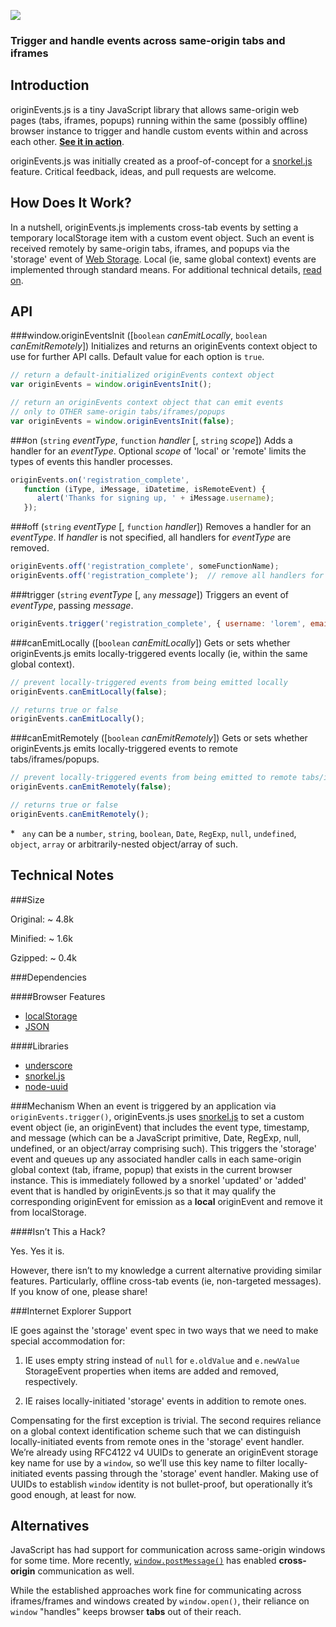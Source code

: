 ![](https://raw.github.com/hansifer/originEvents.js/gh-pages/images/logo_red.png)

### Trigger and handle events across same-origin tabs and iframes

Introduction
---

originEvents.js is a tiny JavaScript library that allows same-origin web pages (tabs, iframes, popups) running within the same (possibly offline) browser instance to trigger and handle custom events within and across each other. [**See it in action**](http://hansifer.github.io/originEvents.js/).

originEvents.js was initially created as a proof-of-concept for a [snorkel.js](http://hansifer.github.io/snorkel.js/) feature. Critical feedback, ideas, and pull requests are welcome.

How Does It Work?
---

In a nutshell, originEvents.js implements cross-tab events by setting a temporary localStorage item with a custom event object. Such an event is received remotely by same-origin tabs, iframes, and popups via the 'storage' event of [Web Storage](http://www.w3.org/TR/webstorage/). Local (ie, same global context) events are implemented through standard means. For additional technical details, [read on](#technical-notes).

API
---

###window.originEventsInit ([```boolean``` *canEmitLocally*, ```boolean``` *canEmitRemotely*])
Initializes and returns an originEvents context object to use for further API calls. Default value for each option is ```true```.
```js
// return a default-initialized originEvents context object
var originEvents = window.originEventsInit();   

// return an originEvents context object that can emit events 
// only to OTHER same-origin tabs/iframes/popups
var originEvents = window.originEventsInit(false);  
```
###on (```string``` *eventType*, ```function``` *handler* [, ```string``` *scope*])
Adds a handler for an *eventType*. Optional *scope* of 'local' or 'remote' limits the types of events this handler processes.
```js
originEvents.on('registration_complete',
   function (iType, iMessage, iDatetime, isRemoteEvent) { 
      alert('Thanks for signing up, ' + iMessage.username); 
   });
```
###off (```string``` *eventType* [, ```function``` *handler*])
Removes a handler for an *eventType*. If *handler* is not specified, all handlers for *eventType* are removed.
```js
originEvents.off('registration_complete', someFunctionName);
originEvents.off('registration_complete');  // remove all handlers for eventType
```
###trigger (```string``` *eventType* [, ```any``` *message*])
Triggers an event of *eventType*, passing *message*.
```js
originEvents.trigger('registration_complete', { username: 'lorem', email: 'lorem@ipsum.com' });
```
###canEmitLocally ([```boolean``` *canEmitLocally*])
Gets or sets whether originEvents.js emits locally-triggered events locally (ie, within the same global context).
```js
// prevent locally-triggered events from being emitted locally
originEvents.canEmitLocally(false);  

// returns true or false
originEvents.canEmitLocally();       
```
###canEmitRemotely ([```boolean``` *canEmitRemotely*])
Gets or sets whether originEvents.js emits locally-triggered events to remote tabs/iframes/popups.
```js
// prevent locally-triggered events from being emitted to remote tabs/iframes/popups
originEvents.canEmitRemotely(false);  

// returns true or false
originEvents.canEmitRemotely();       
```
<nowiki>*</nowiki>&nbsp;&nbsp;  ```any``` can be a ```number```, ```string```, ```boolean```, ```Date```, ```RegExp```, ```null```, ```undefined```, ```object```, ```array``` or arbitrarily-nested object/array of such.

Technical Notes
---

###Size

Original:  ~ 4.8k

Minified:  ~ 1.6k

Gzipped:   ~ 0.4k

###Dependencies

####Browser Features
-	[localStorage](http://caniuse.com/#search=localStorage)
-	[JSON](http://caniuse.com/#search=JSON)

####Libraries
-	[underscore](https://github.com/jashkenas/underscore)
-	[snorkel.js](https://github.com/hansifer/snorkel.js)
-	[node-uuid](https://github.com/broofa/node-uuid)

###Mechanism
When an event is triggered by an application via ```originEvents.trigger()```, originEvents.js uses [snorkel.js](http://hansifer.github.io/snorkel.js/) to set a custom event object (ie, an originEvent) that includes the event type, timestamp, and message (which can be a JavaScript primitive, Date, RegExp, null, undefined, or an object/array comprising such). This triggers the 'storage' event and queues up any associated handler calls in each same-origin global context (tab, iframe, popup) that exists in the current browser instance. This is immediately followed by a snorkel 'updated' or 'added' event that is handled by originEvents.js so that it may qualify the corresponding originEvent for emission as a **local** originEvent and remove it from localStorage.

####Isn’t This a Hack?

Yes. Yes it is.

However, there isn’t to my knowledge a current alternative providing similar features. Particularly, offline cross-tab events (ie, non-targeted messages). If you know of one, please share!

###Internet Explorer Support

IE goes against the 'storage' event spec in two ways that we need to make special accommodation for:

1)	IE uses empty string instead of ```null``` for ```e.oldValue``` and ```e.newValue``` StorageEvent properties when items are added and removed, respectively.

2)	IE raises locally-initiated 'storage' events in addition to remote ones.

Compensating for the first exception is trivial. The second requires reliance on a global context identification scheme such that we can distinguish locally-initiated events from remote ones in the 'storage' event handler. We’re already using RFC4122 v4 UUIDs to generate an originEvent storage key name for use by a ```window```, so we’ll use this key name to filter locally-initiated events passing through the 'storage' event handler. Making use of UUIDs to establish ```window``` identity is not bullet-proof, but operationally it’s good enough, at least for now.

Alternatives
---

JavaScript has had support for communication across same-origin windows for some time. More recently, [```window.postMessage()```](https://developer.mozilla.org/en-US/docs/Web/API/Window.postMessage) has enabled **cross-origin** communication as well. 

While the established approaches work fine for communicating across iframes/frames and windows created by ```window.open()```, their reliance on ```window``` "handles" keeps browser **tabs** out of their reach.

